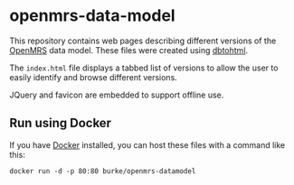 openmrs-data-model
==================

This repository contains web pages describing different versions of 
the [OpenMRS](https://openmrs.org/) data model. These files were 
created using [dbtohtml](https://github.com/bmamlin/dbtohtml).

The `index.html` file displays a tabbed list of versions to allow 
the user to easily identify and browse different versions.

JQuery and favicon are embedded to support offline use. 

Run using Docker
----------------

If you have [Docker](https://docker.com) installed, you can 
host these files with a command like this:

`docker run -d -p 80:80 burke/openmrs-datamodel`
